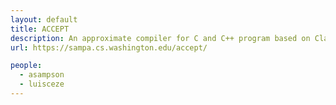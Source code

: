 ```yaml
---
layout: default
title: ACCEPT
description: An approximate compiler for C and C++ program based on Clang.
url: https://sampa.cs.washington.edu/accept/

people:
  - asampson
  - luisceze
---
```

